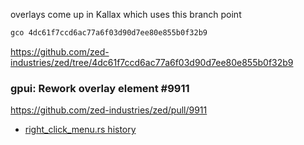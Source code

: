 
overlays come up in Kallax which uses this branch point

```rust
gco 4dc61f7ccd6ac77a6f03d90d7ee80e855b0f32b9
```

https://github.com/zed-industries/zed/tree/4dc61f7ccd6ac77a6f03d90d7ee80e855b0f32b9

### gpui: Rework overlay element #9911
https://github.com/zed-industries/zed/pull/9911

- [right_click_menu.rs history](https://github.com/zed-industries/zed/commits/main/crates/ui/src/components/right_click_menu.rs)
